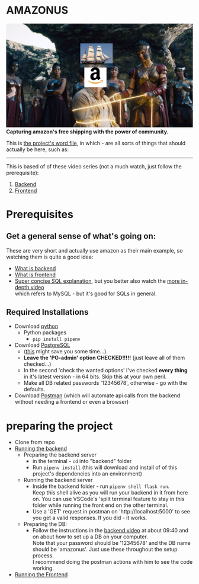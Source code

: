 # AMAZONUS
![Amazonus banner](resources/Amazonus.jpg "AmazonUs")
**Capturing amazon's free shipping with the power of community.**

This is [the project's word file](https://docs.google.com/document/d/1jmD3A_LeHQJUKwWg_DfLRRwrRqQm51C9XPU734alZHk/edit), in which - are all sorts of things that should actually be here, such as:

---
This is based of of these video series (not a much watch, just follow the prerequisite):
1. [Backend](https://www.youtube.com/watch?v=RcQwcyyCOmM)
2. [Frontend](https://www.youtube.com/watch?v=EAcD5ueqvHQ)



# Prerequisites

## Get a general sense of what's going on:
These are very short and actually use amazon as their main example, so watching them is quite a good idea:
+ [What is backend](https://www.youtube.com/watch?v=WG5ikvJ2TKA)
+ [What is frontend](https://www.youtube.com/watch?v=XBu54nfzxAQ)
+ [Super concise SQL explanation](https://www.youtube.com/watch?v=zsjvFFKOm3c), but you better also watch the [more in-depth video](https://www.youtube.com/watch?v=Cz3WcZLRaWc)<br/> which refers to MySQL - but it's good for SQLs in general.

## Required Installations
+ Download [python](https://www.python.org/downloads/)
  + Python packages
    + `pip install pipenv`
+ Download [PostgreSQL](https://www.postgresql.org/download/)
  + ([this](https://www.enterprisedb.com/downloads/postgres-postgresql-downloads) might save you some time...).
  + **Leave the 'PG-admin' option CHECKED!!!!!** (just leave all of them checked...)
  + In the second 'check the wanted options' I've checked **every thing** in it's latest version - in 64 bits.  Skip this at your own peril.
  + Make all DB related passwords '12345678', otherwise - go with the defaults.
+ Download [Postman](https://www.postman.com/downloads/) (which will automate api calls from the backend without needing a frontend or even a browser)

# preparing the project
+ Clone from repo
+ <u>Running the backend</u>
  + Preparing the backend server
    + in the terminal - `cd` into "backend" folder
    + Run `pipenv install` (this will download and install of of this project's dependencies into an environment)
  + Running the backend server
    + Inside the backend folder - run `pipenv shell flask run`.<br/>
      Keep this shell alive as you will run your backend in it from here on.
      You can use VSCode's 'split terminal feature to stay in this folder while running the front end on the other terminal.
    + Use a 'GET' request in postman on 'http://localhost:5000' to see you get a valid responses.  If you did - it works.<br/>
  + Preparing the DB:
    + Follow the instructions in the [backend video](https://www.youtube.com/watch?v=RcQwcyyCOmM) at about 09:40 and on about how to set up a DB on your computer.<br/>Note that your password should be '12345678' and the DB name should be 'amazonus'. Just use these throughout the setup process.<br/>
    I recommend doing the postman actions with him to see the code working.
+ <u>Running the Frontend</u>